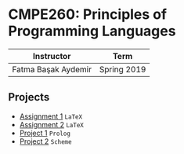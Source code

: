 # CMPE260: Principles of Programming Languages

| Instructor | Term |
|------------|-------------|
| Fatma Başak Aydemir | Spring 2019|

## Projects
- [Assignment 1](/Assignment1) `LaTeX`
- [Assignment 2](/Assignment2) `LaTeX`
- [Project 1](/Project1) `Prolog`
- [Project 2](/Project2) `Scheme`
